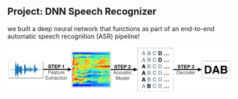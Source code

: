 [//]: # (Image References)

[image1]: ./images/pipeline.png "ASR Pipeline"
[image2]: ./images/select_kernel.png "select aind-vui kernel"

## Project: DNN Speech Recognizer
we built a deep neural network that functions as part of an end-to-end automatic speech recognition (ASR) pipeline!

![ASR Pipeline][image1]
